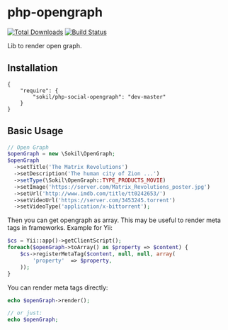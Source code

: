 php-opengraph
====================
[![Total Downloads](http://img.shields.io/packagist/dt/sokil/php-social-opengraph.svg)](https://packagist.org/packages/sokil/php-social-opengraph)
[![Build Status](https://travis-ci.org/sokil/php-opengraph.svg?branch=master&1)](https://travis-ci.org/sokil/php-opengraph)

Lib to render open graph.

Installation
------------
```
{
    "require": {
        "sokil/php-social-opengraph": "dev-master"
    }
}
```

Basic Usage
-----------

```php
// Open Graph
$openGraph = new \Sokil\OpenGraph;
$openGraph
  ->setTitle('The Matrix Revolutions')
  ->setDescription('The human city of Zion ...')
  ->setType(\Sokil\OpenGraph::TYPE_PRODUCTS_MOVIE)
  ->setImage('https://server.com/Matrix_Revolutions_poster.jpg')
  ->setUrl('http://www.imdb.com/title/tt0242653/')
  ->setVideoUrl('https://server.com/3453245.torrent')
  ->setVideoType('application/x-bittorrent');
```

Then you can get opengraph as array. This may be useful to render meta tags in frameworks. Example for Yii:

```php
$cs = Yii::app()->getClientScript();
foreach($openGraph->toArray() as $property => $content) {
    $cs->registerMetaTag($content, null, null, array(
        'property'  => $property,
    ));
}
```

You can render meta tags directly:
```php
echo $openGraph->render();

// or just:
echo $openGraph;

```
